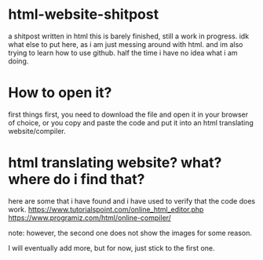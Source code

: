 # html-website-shitpost
a shitpost written in html
this is barely finished, still a work in progress. 
idk what else to put here, as i am just messing around with html.
and im also trying to learn how to use github.
half the time i have no idea what i am doing.
# How to open it? 
first things first, you need to download the file and open it in your browser of choice, or you copy and paste the code and put it into an html translating website/compiler. 
# html translating website? what? where do i find that?
here are some that i have found and i have used to verify that the code does work.
https://www.tutorialspoint.com/online_html_editor.php
https://www.programiz.com/html/online-compiler/

note: however, the second one does not show the images for some reason. 

I will eventually add more, but for now, just stick to the first one. 
